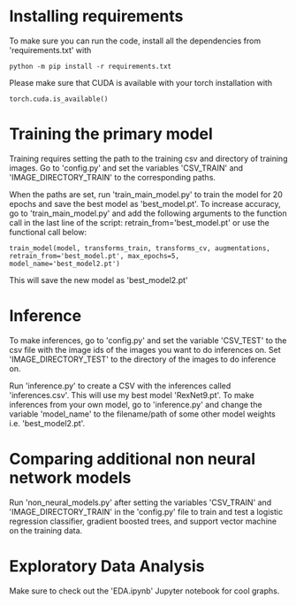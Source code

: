 # Installing requirements
To make sure you can run the code, install all the dependencies from 'requirements.txt' with

```
python -m pip install -r requirements.txt
```

Please make sure that CUDA is available with your torch installation with
```
torch.cuda.is_available()
```
# Training the primary model
Training requires setting the path to the training csv and directory of training images.
Go to 'config.py' and set the variables 'CSV_TRAIN' and 'IMAGE_DIRECTORY_TRAIN' to the corresponding paths.

When the paths are set, run 'train_main_model.py' to train the model for 20 epochs and save the best model as
'best_model.pt'. To increase accuracy, go to 'train_main_model.py' and add the following arguments to the function call
 in the last line of the script: retrain_from='best_model.pt' or use the functional call below:

 ```
 train_model(model, transforms_train, transforms_cv, augmentations, retrain_from='best_model.pt', max_epochs=5,
 model_name='best_model2.pt')
 ```

This will save the new model as 'best_model2.pt'

# Inference
To make inferences, go to 'config.py' and set the variable 'CSV_TEST' to the csv file with the image ids of the images
you want to do inferences on. Set 'IMAGE_DIRECTORY_TEST' to the directory of the images to do inference on.

Run 'inference.py' to create a CSV with the inferences called 'inferences.csv'. This will use my best model
'RexNet9.pt'. To make inferences from your own model, go to 'inference.py' and change the variable 'model_name' to the
filename/path of some other model weights i.e. 'best_model2.pt'.

# Comparing additional non neural network models
Run 'non_neural_models.py' after setting the variables 'CSV_TRAIN' and 'IMAGE_DIRECTORY_TRAIN' in the 'config.py' file
to train and test a logistic regression classifier, gradient boosted trees, and support vector machine on the
training data.

# Exploratory Data Analysis
Make sure to check out the 'EDA.ipynb' Jupyter notebook for cool graphs.

